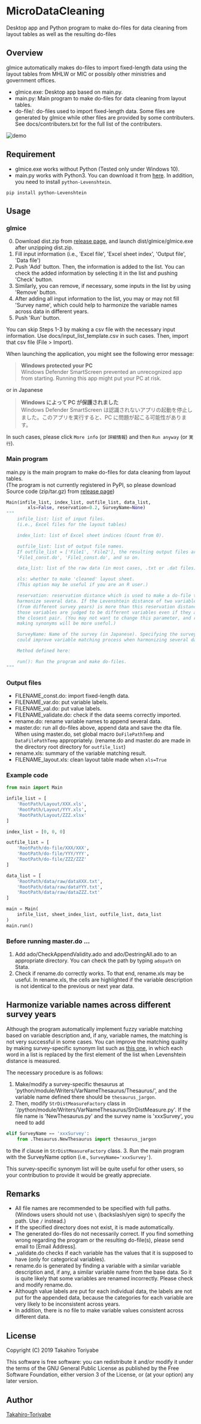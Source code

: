 # MicroDataCleaning
Desktop app and Python program to make do-files for data cleaning from layout tables as well as the resulting do-files

## Overview
glmice automatically makes do-files to import fixed-length data using the layout
tables from MHLW or MIC or possibly other ministries and government offices.
- glmice.exe: Desktop app based on main.py.
- main.py: Main program to make do-files for data cleaning from layout
tables.
- do-file/: do-files used to import fixed-length data. Some files are
generated by glmice while other files are provided  by some contributers.
See docs/contributers.txt for the full list of the contributers.

![demo](https://github.com/Takahiro-Toriyabe/MicroDataCleaning/blob/e49a4f95313d5521ae9097957e5a630cb58e02a5/img/demo.gif)

## Requirement
- glmice.exe works without Python (Tested only under Windows 10).
- main.py works with Python3. You can download it from
[here](https://www.anaconda.com/distribution/). In addition, you need to
install
`python-Levenshtein`.
```
pip install python-Levenshtein
```

## Usage

### glmice

0. Download dist.zip from [release page](https://github.com/Takahiro-Toriyabe/MicroDataCleaning/releases), and launch dist/glmice/glmice.exe after unzipping dist.zip.
1. Fill input information (i.e., 'Excel file', 'Excel sheet index', 'Output file', 'Data file')
2. Push 'Add' button. Then, the information is added to the list.
You can check the added information by selecting it in the list and pushing 'Check' button.
3. Similarly, you can remove, if necessary, some inputs in the list by using 'Remove' button.
4. After adding all input information to the list, you may or may not fill 'Survey name',
which could help to harmonize the variable names across data in different years.
5. Push 'Run' button.

You can skip Steps 1-3 by making a csv file with the necessary input information.
Use docs/input_list_template.csv in such cases. Then, import that csv file
(File > Import).

When launching the application, you might see the following error message:
> **Windows protected your PC** <br>
Windows Defender SmartScreen prevented an unrecognized app from starting. Running this app might put your PC at risk.

or in Japanese
>  **Windows によって PC が保護されました**<br>
Windows Defender SmartScreen は認識されないアプリの起動を停止しました。このアプリを実行すると、PC に問題が起こる可能性があります。

In such cases, please click `More info` (or `詳細情報`) and then `Run anyway` (or `実行`).

### Main program
main.py is the main program to make do-files for data cleaning from layout tables.<br>
(The program is not currently registered in PyPI, so please download Source code (zip/tar.gz) from [release page](https://github.com/Takahiro-Toriyabe/MicroDataCleaning/releases))

```Python
Main(infile_list, index_list, outfile_list, data_list,
        xls=False, reservation=0.2, SurveyName=None)
"""
    infile_list: list of input files.
    (i.e., Excel files for the layout tables)

    index_list: list of Excel sheet indices (Count from 0).

    outfile_list: list of output file names.
    If outfile_list = ['File1', 'File2'], the resulting output files are
    'File1_const.do', 'File1_const.do', and so on.

    data_list: list of the raw data (in most cases, .txt or .dat files).

    xls: whether to make 'cleaned' layout sheet.
    (This option may be useful if you are an R user.)

    reservation: reservation distance which is used to make a do-file to
    harmonize several data. If the Levenshtein distance of two variables
    (from different survey years) is more than this reservation distance,
    those variables are judged to be different variables even if they are
    the closest pair. (You may not want to change this parameter, and rather
    making synonyms will be more useful.)

    SurveyName: Name of the survey (in Japanese). Specifying the survey name
    could improve variable matching process when harmonizing several data.

    Method defined here:

    run(): Run the program and make do-files.
"""
```

### Output files
- FILENAME_const.do: import fixed-length data.
- FILENAME_var.do: put variable labels.
- FILENAME_val.do: put value labels.
- FILENAME_validate.do: check if the data seems correctly imported.
- rename.do: rename variable names to append several data.
- master.do: run all do-files above, append data and save the dta file.
When using master.do, set global macro `DoFilePathTemp` and `DataFilePathTemp`
appropriately. (rename.do and master.do are made in the directory root
directory for `outfile_list`)
- rename.xls: summary of the variable matching result.
- FILENAME_layout.xls: clean layout table made when `xls=True`

### Example code
```Python
from main import Main

infile_list = [
    'RootPath/Layout/XXX.xls',
    'RootPath/Layout/YYY.xls',
    'RootPath/Layout/ZZZ.xlsx'
]

index_list = [0, 0, 0]

outfile_list = [
    'RootPath/do-file/XXX/XXX',
    'RootPath/do-file/YYY/YYY',
    'RootPath/do-file/ZZZ/ZZZ'
]

data_list = [
    'RootPath/data/raw/dataXXX.txt',
    'RootPath/data/raw/dataYYY.txt',
    'RootPath/data/raw/dataZZZ.txt'
]

main = Main(
    infile_list, sheet_index_list, outfile_list, data_list
)
main.run()
```

### Before running master.do ...
1. Add ado/CheckAppendValidity.ado and ado/DestringAll.ado to an appropriate
directory. You can check the path by typing `adopath` on Stata.
2. Check if rename.do correctly works. To that end, rename.xls may be useful.
In rename.xls, the cells are highlighted if the variable description
is not identical to the previous or next year data.

## Harmonize variable names across different survey years
Although the program automatically implement fuzzy variable matching based on
variable description and, if any, variable names, the matching is not very
successful in some cases. You can improve the matching quality by making
survey-specific synonym list such as [this one](https://github.com/Takahiro-Toriyabe/MicroDataCleaning/blob/a05351fff7c1aa95d8953de1ccd3fa16253af67f/python/module/Writers/VarNameThesaurus/Thesaurus/WageCensus.py), in which each word in a list
is replaced by the first element of the list when Levenshtein distance is measured.

The necessary procedure is as follows:
1. Make/modify a survey-specific thesaurus at 'python/module/Writers/VarNameThesaurus/Thesaurus/', and the variable name defined there should be `thesaurus_jargon`.
2. Then, modify `StrDistMeasureFactory` class in '/python/module/Writers/VarNameThesaurus/StrDistMeasure.py'. If the file name is 'NewThesaurus.py' and
the survey name is 'xxxSurvey', you need to add
```Python
elif SurveyName == 'xxxSurvey':
    from .Thesaurus.NewThesaurus import thesaurus_jargon
```
to the if clause in `StrDistMeasureFactory` class.
3. Run the main program with the SurveyName option (i.e., `SurveyName='xxxSurvey'`).

This survey-specific synonym list will be quite useful for other users, so your
contribution to provide it would be greatly appreciate.

## Remarks
- All file names are recommended to be specified with full paths. (Windows users should not use `\` (backslash/yen sign) to specify the path. Use `/` instead.)
- If the specified directory does not exist, it is made automatically.
- The generated do-files do not necessarily correct.
If you find something wrong regarding the program or
 the resulting do-file(s), please send email to [Email Address].
- \_validate.do checks if each variable has the values that it is supposed
to have (only for categorical variables).
- rename.do is generated by finding a variable with a similar variable
description and, if any, a similar variable name from the base data. So it is
quite likely that some variables are renamed incorrectly. Please check and
modify rename.do.
- Although value labels are put for each individual data, the labels are not
put for the appended data, because the categories for each variable are very
likely to be inconsistent across years.
- In addition, there is no file to make variable values consistent across
different data.

## License
Copyright (C) 2019 Takahiro Toriyabe

This software is free software: you can redistribute it and/or modify it under the terms of the GNU General Public License as published by the Free Software Foundation, either version 3 of the License, or (at your option) any later version.

## Author
[Takahiro-Toriyabe](https://github.com/Takahiro-Toriyabe)
